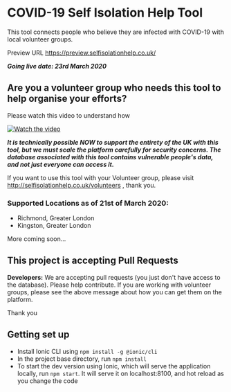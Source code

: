 # COVID-19 Self Isolation Help Tool

This tool connects people who believe they are infected with COVID-19 with local volunteer groups.

Preview URL https://preview.selfisolationhelp.co.uk/

***Going live date: 23rd March 2020***

## Are you a volunteer group who needs this tool to help organise your efforts?

Please watch this video to understand how

[![Watch the video](https://img.youtube.com/vi/tCZyKLhGGhg/maxresdefault.jpg)](https://youtu.be/tCZyKLhGGhg)

***It is technically possible NOW to support the entirety of the UK with this tool, but we must scale the platform carefully for security concerns. The database associated with this tool contains vulnerable people's data, and not just everyone can access it.***

If you want to use this tool with your Volunteer group, please visit http://selfisolationhelp.co.uk/volunteers , thank you. 

### Supported Locations as of 21st of March 2020:

- Richmond, Greater London
- Kingston, Greater London

More coming soon...

## This project is accepting Pull Requests

**Developers:** We are accepting pull requests (you just don't have access to the database). Please help contribute. If you are working with volunteer groups, please see the above message about how you can get them on the platform.

Thank you

## Getting set up

* Install Ionic CLI using `npm install -g @ionic/cli`
* In the project base directory, run `npm install`
* To start the dev version using Ionic, which will serve the application locally, run `npm start`. It will serve it on localhost:8100, and hot reload as you change the code

